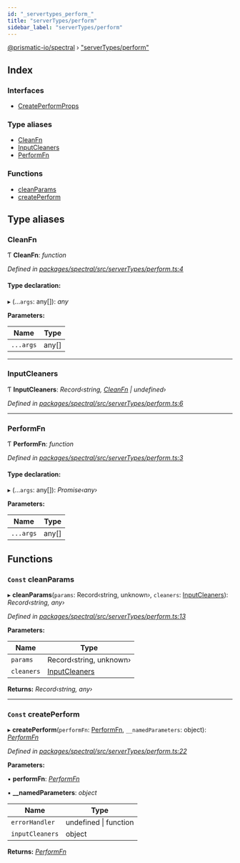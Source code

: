 ```yaml
---
id: "_servertypes_perform_"
title: "serverTypes/perform"
sidebar_label: "serverTypes/perform"
---
```


[@prismatic-io/spectral](../index.md) › ["serverTypes/perform"](_servertypes_perform_.md)

## Index

### Interfaces

* [CreatePerformProps](../interfaces/_servertypes_perform_.createperformprops.md)

### Type aliases

* [CleanFn](_servertypes_perform_.md#cleanfn)
* [InputCleaners](_servertypes_perform_.md#inputcleaners)
* [PerformFn](_servertypes_perform_.md#performfn)

### Functions

* [cleanParams](_servertypes_perform_.md#const-cleanparams)
* [createPerform](_servertypes_perform_.md#const-createperform)

## Type aliases

###  CleanFn

Ƭ **CleanFn**: *function*

*Defined in [packages/spectral/src/serverTypes/perform.ts:4](https://github.com/prismatic-io/spectral/blob/v8.1.0/packages/spectral/src/serverTypes/perform.ts#L4)*

#### Type declaration:

▸ (...`args`: any[]): *any*

**Parameters:**

Name | Type |
------ | ------ |
`...args` | any[] |

___

###  InputCleaners

Ƭ **InputCleaners**: *Record‹string, [CleanFn](_servertypes_perform_.md#cleanfn) | undefined›*

*Defined in [packages/spectral/src/serverTypes/perform.ts:6](https://github.com/prismatic-io/spectral/blob/v8.1.0/packages/spectral/src/serverTypes/perform.ts#L6)*

___

###  PerformFn

Ƭ **PerformFn**: *function*

*Defined in [packages/spectral/src/serverTypes/perform.ts:3](https://github.com/prismatic-io/spectral/blob/v8.1.0/packages/spectral/src/serverTypes/perform.ts#L3)*

#### Type declaration:

▸ (...`args`: any[]): *Promise‹any›*

**Parameters:**

Name | Type |
------ | ------ |
`...args` | any[] |

## Functions

### `Const` cleanParams

▸ **cleanParams**(`params`: Record‹string, unknown›, `cleaners`: [InputCleaners](_servertypes_perform_.md#inputcleaners)): *Record‹string, any›*

*Defined in [packages/spectral/src/serverTypes/perform.ts:13](https://github.com/prismatic-io/spectral/blob/v8.1.0/packages/spectral/src/serverTypes/perform.ts#L13)*

**Parameters:**

Name | Type |
------ | ------ |
`params` | Record‹string, unknown› |
`cleaners` | [InputCleaners](_servertypes_perform_.md#inputcleaners) |

**Returns:** *Record‹string, any›*

___

### `Const` createPerform

▸ **createPerform**(`performFn`: [PerformFn](_servertypes_perform_.md#performfn), `__namedParameters`: object): *[PerformFn](_servertypes_perform_.md#performfn)*

*Defined in [packages/spectral/src/serverTypes/perform.ts:22](https://github.com/prismatic-io/spectral/blob/v8.1.0/packages/spectral/src/serverTypes/perform.ts#L22)*

**Parameters:**

▪ **performFn**: *[PerformFn](_servertypes_perform_.md#performfn)*

▪ **__namedParameters**: *object*

Name | Type |
------ | ------ |
`errorHandler` | undefined &#124; function |
`inputCleaners` | object |

**Returns:** *[PerformFn](_servertypes_perform_.md#performfn)*
